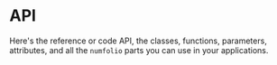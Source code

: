 # API

Here's the reference or code API, the classes, functions, parameters, attributes,
and all the `numfolio` parts you can use in your applications.
